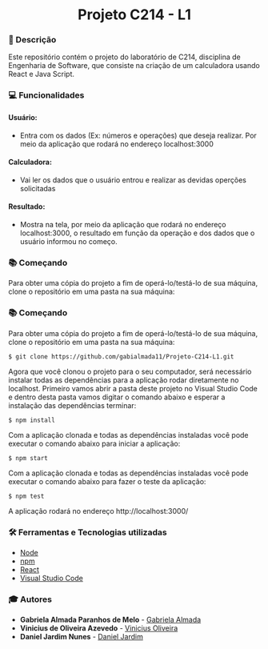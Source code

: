 <h1 align="center">Projeto C214 - L1</h1>

### :pushpin: Descrição
<p>Este repositório contém o projeto do laboratório de C214, disciplina de Engenharia de Software, que consiste na criação de um calculadora usando React e Java Script.<p>
  
### 💻 Funcionalidades
#### Usuário:
- Entra com os dados (Ex: números e operações) que deseja realizar. Por meio da aplicação que rodará no endereço localhost:3000

#### Calculadora:
- Vai ler os dados que o usuário entrou e realizar as devidas operções solicitadas

#### Resultado:
- Mostra na tela, por meio da aplicação que rodará no endereço localhost:3000, o resultado em função da operação e dos dados que o usuário informou no começo.

### :books: Começando
Para obter uma cópia do projeto a fim de operá-lo/testá-lo de sua máquina, clone o repositório em uma pasta na sua máquina:

### :books: Começando
Para obter uma cópia do projeto a fim de operá-lo/testá-lo de sua máquina, clone o repositório em uma pasta na sua máquina:
```
$ git clone https://github.com/gabialmada11/Projeto-C214-L1.git
```

Agora que você clonou o projeto para o seu computador, será necessário instalar todas as dependências para a aplicação rodar diretamente no localhost. Primeiro vamos abrir a pasta deste projeto no Visual Studio Code e dentro desta pasta vamos digitar o comando abaixo e esperar a instalação das dependências terminar:
```
$ npm install
```

Com a aplicação clonada e todas as dependências instaladas você pode executar o comando abaixo para iniciar a aplicação:
```
$ npm start
```

Com a aplicação clonada e todas as dependências instaladas você pode executar o comando abaixo para fazer o teste da aplicação:
```
$ npm test
```
A aplicação rodará no endereço http://localhost:3000/ 

### :hammer_and_wrench: Ferramentas e Tecnologias utilizadas
- [Node](https://nodejs.org/en/)
- [npm](https://www.npmjs.com/)
- [React](https://reactjs.org/)
- [Visual Studio Code](https://code.visualstudio.com/)


### :mortar_board: Autores 


* **Gabriela Almada Paranhos de Melo** - [Gabriela Almada](https://github.com/gabialmada11)
* **Vinicius de Oliveira Azevedo** - [Vinicius Oliveira](https://github.com/Vinicius-Azevedo)
* **Daniel Jardim Nunes** - [Daniel Jardim](https://github.com/DanielJardiim)
